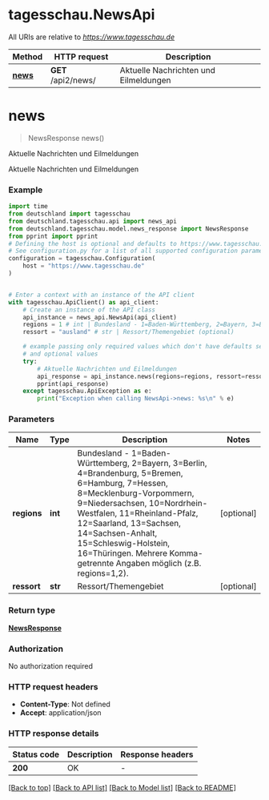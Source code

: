 # tagesschau.NewsApi

All URIs are relative to *https://www.tagesschau.de*

Method | HTTP request | Description
------------- | ------------- | -------------
[**news**](NewsApi.md#news) | **GET** /api2/news/ | Aktuelle Nachrichten und Eilmeldungen


# **news**
> NewsResponse news()

Aktuelle Nachrichten und Eilmeldungen

Aktuelle Nachrichten und Eilmeldungen

### Example


```python
import time
from deutschland import tagesschau
from deutschland.tagesschau.api import news_api
from deutschland.tagesschau.model.news_response import NewsResponse
from pprint import pprint
# Defining the host is optional and defaults to https://www.tagesschau.de
# See configuration.py for a list of all supported configuration parameters.
configuration = tagesschau.Configuration(
    host = "https://www.tagesschau.de"
)


# Enter a context with an instance of the API client
with tagesschau.ApiClient() as api_client:
    # Create an instance of the API class
    api_instance = news_api.NewsApi(api_client)
    regions = 1 # int | Bundesland - 1=Baden-Württemberg, 2=Bayern, 3=Berlin, 4=Brandenburg, 5=Bremen, 6=Hamburg, 7=Hessen, 8=Mecklenburg-Vorpommern, 9=Niedersachsen, 10=Nordrhein-Westfalen, 11=Rheinland-Pfalz, 12=Saarland, 13=Sachsen, 14=Sachsen-Anhalt, 15=Schleswig-Holstein, 16=Thüringen. Mehrere Komma-getrennte Angaben möglich (z.B. regions=1,2). (optional)
    ressort = "ausland" # str | Ressort/Themengebiet (optional)

    # example passing only required values which don't have defaults set
    # and optional values
    try:
        # Aktuelle Nachrichten und Eilmeldungen
        api_response = api_instance.news(regions=regions, ressort=ressort)
        pprint(api_response)
    except tagesschau.ApiException as e:
        print("Exception when calling NewsApi->news: %s\n" % e)
```


### Parameters

Name | Type | Description  | Notes
------------- | ------------- | ------------- | -------------
 **regions** | **int**| Bundesland - 1&#x3D;Baden-Württemberg, 2&#x3D;Bayern, 3&#x3D;Berlin, 4&#x3D;Brandenburg, 5&#x3D;Bremen, 6&#x3D;Hamburg, 7&#x3D;Hessen, 8&#x3D;Mecklenburg-Vorpommern, 9&#x3D;Niedersachsen, 10&#x3D;Nordrhein-Westfalen, 11&#x3D;Rheinland-Pfalz, 12&#x3D;Saarland, 13&#x3D;Sachsen, 14&#x3D;Sachsen-Anhalt, 15&#x3D;Schleswig-Holstein, 16&#x3D;Thüringen. Mehrere Komma-getrennte Angaben möglich (z.B. regions&#x3D;1,2). | [optional]
 **ressort** | **str**| Ressort/Themengebiet | [optional]

### Return type

[**NewsResponse**](NewsResponse.md)

### Authorization

No authorization required

### HTTP request headers

 - **Content-Type**: Not defined
 - **Accept**: application/json


### HTTP response details

| Status code | Description | Response headers |
|-------------|-------------|------------------|
**200** | OK |  -  |

[[Back to top]](#) [[Back to API list]](../README.md#documentation-for-api-endpoints) [[Back to Model list]](../README.md#documentation-for-models) [[Back to README]](../README.md)

